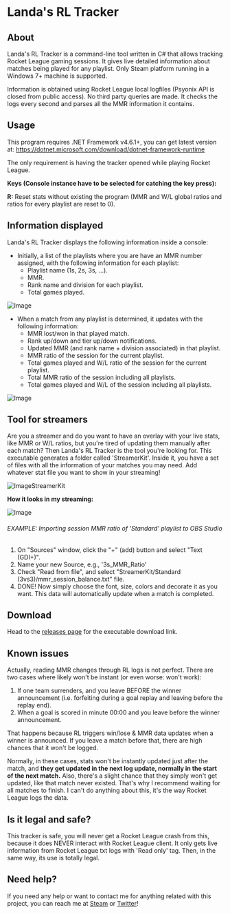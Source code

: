 # Landa's RL Tracker

## About

Landa's RL Tracker is a command-line tool written in C# that allows tracking Rocket League gaming sessions. It gives live detailed information about matches being played for any playlist. Only Steam platform running in a Windows 7+ machine is supported.

Information is obtained using Rocket League local logfiles (Psyonix API is closed from public access). No third party queries are made. It checks the logs every second and parses all the MMR information it contains.

## Usage

This program requires .NET Framework v4.6.1+, you can get latest version at: https://dotnet.microsoft.com/download/dotnet-framework-runtime

The only requirement is having the tracker opened while playing Rocket League.

**Keys (Console instance have to be selected for catching the key press):**

**R:** Reset stats without existing the program (MMR and W/L global ratios and ratios for every playlist are reset to 0). 

## Information displayed

Landa's RL Tracker displays the following information inside a console:
- Initially, a list of the playlists where you are have an MMR number assigned, with the following information for each playlist:
  * Playlist name (1s, 2s, 3s, ...).
  * MMR.
  * Rank name and division for each playlist.
  * Total games played.
  
![Image](https://i.imgur.com/femzy6F.png)

- When a match from any playlist is determined, it updates with the following information:
  * MMR lost/won in that played match.
  * Rank up/down and tier up/down notifications.  
  * Updated MMR (and rank name + division associated) in that playlist.
  * MMR ratio of the session for the current playlist.
  * Total games played and W/L ratio of the session for the current playlist.
  * Total MMR ratio of the session including all playlists.
  * Total games played and W/L of the session including all playlists.
  
![Image](https://i.imgur.com/2gTnvYq.png)
  
## Tool for streamers
  
  Are you a streamer and do you want to have an overlay with your live stats, like MMR or W/L ratios, but you're tired of updating them manually after each match? Then Landa's RL Tracker is the tool you're looking for.
  This executable generates a folder called 'StreamerKit'. Inside it, you have a set of files with all the information of your matches you may need. Add whatever stat file you want to show in your streaming!
  
  ![ImageStreamerKit](https://i.imgur.com/IBWLHxi.png)
  
  **How it looks in my streaming:**
  
  ![Image](https://media.discordapp.net/attachments/518865179274903563/518871407724068884/Stream.PNG)
  
  ###### EXAMPLE: Importing session MMR ratio of 'Standard' playlist to OBS Studio
  
  1. On "Sources" window, click the "+" (add) button and select "Text (GDI+)".
  2. Name your new Source, e.g., '3s_MMR_Ratio'
  3. Check "Read from file", and select "StreamerKit/Standard (3vs3)/mmr_session_balance.txt" file.
  4. DONE! Now simply choose the font, size, colors and decorate it as you want. This data will automatically update when a match is completed.

## Download

Head to the [releases page](https://github.com/BlancoLanda/LandasRLTracker/releases) for the executable download link.

## Known issues

Actually, reading MMR changes through RL logs is not perfect. There are two cases where likely won't be instant (or even worse: won't work):
1. If one team surrenders, and you leave BEFORE the winner announcement (i.e. forfeiting during a goal replay and leaving before the replay end).
2. When a goal is scored in minute 00:00 and you leave before the winner announcement.

That happens because RL triggers win/lose & MMR data updates when a winner is announced. If you leave a match before that, there are high chances that it won't be logged.

Normally, in these cases, stats won't be instantly updated just after the match, and **they get updated in the next log update, normally in the start of the next match.** Also, there's a slight chance that they simply won't get updated, like that match never existed. That's why I recommend waiting for all matches to finish. I can't do anything about this, it's the way Rocket League logs the data.

## Is it legal and safe?

This tracker is safe, you will never get a Rocket League crash from this, because it does NEVER interact with Rocket League client. It only gets live information from Rocket League txt logs with 'Read only' tag. Then, in the same way, its use is totally legal.

## Need help?

If you need any help or want to contact me for anything related with this project, you can reach me at [Steam](https://steamcommunity.com/id/blancolanda/) or [Twitter](https://twitter.com/BlancoLanda)!
